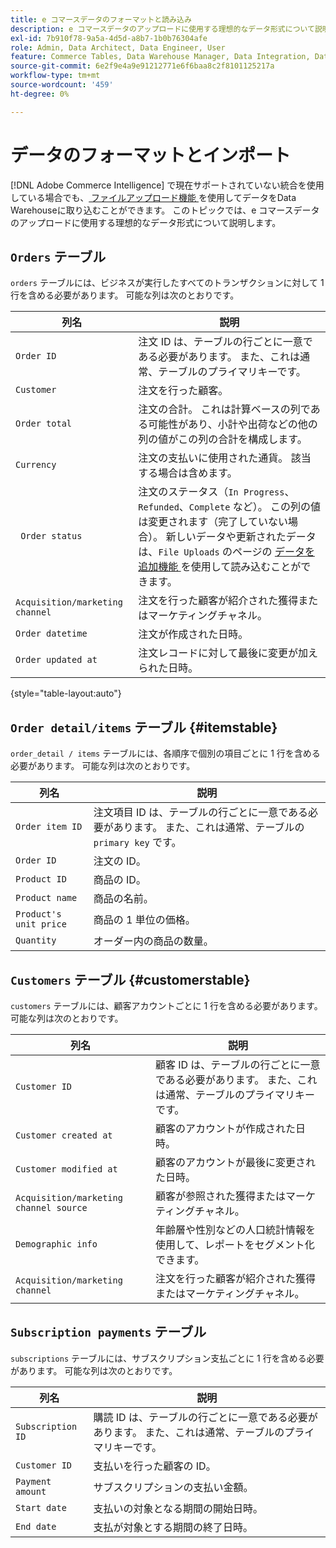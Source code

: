 ```yaml
---
title: e コマースデータのフォーマットと読み込み
description: e コマースデータのアップロードに使用する理想的なデータ形式について説明します。
exl-id: 7b910f78-9a5a-4d5d-a8b7-1b0b76304afe
role: Admin, Data Architect, Data Engineer, User
feature: Commerce Tables, Data Warehouse Manager, Data Integration, Data Import/Export
source-git-commit: 6e2f9e4a9e91212771e6f6baa8c2f8101125217a
workflow-type: tm+mt
source-wordcount: '459'
ht-degree: 0%

---
```


# データのフォーマットとインポート

[!DNL Adobe Commerce Intelligence] で現在サポートされていない統合を使用している場合でも、[ ファイルアップロード機能 ](using-file-uploader.md) を使用してデータをData Warehouseに取り込むことができます。 このトピックでは、e コマースデータのアップロードに使用する理想的なデータ形式について説明します。

## `Orders` テーブル

`orders` テーブルには、ビジネスが実行したすべてのトランザクションに対して 1 行を含める必要があります。 可能な列は次のとおりです。

| 列名 | 説明 |
|----|----|
| `Order ID` | 注文 ID は、テーブルの行ごとに一意である必要があります。 また、これは通常、テーブルのプライマリキーです。 |
| `Customer` | 注文を行った顧客。 |
| `Order total` | 注文の合計。 これは計算ベースの列である可能性があり、小計や出荷などの他の列の値がこの列の合計を構成します。 |
| `Currency` | 注文の支払いに使用された通貨。 該当する場合は含めます。 |
| ` Order status` | 注文のステータス（`In Progress`、`Refunded`、`Complete` など）。 この列の値は変更されます（完了していない場合）。 新しいデータや更新されたデータは、`File Uploads` のページの [ データを追加機能 ](../../../data-analyst/importing-data/connecting-data/using-file-uploader.md) を使用して読み込むことができます。 |
| `Acquisition/marketing channel` | 注文を行った顧客が紹介された獲得またはマーケティングチャネル。 |
| `Order datetime` | 注文が作成された日時。 |
| `Order updated at` | 注文レコードに対して最後に変更が加えられた日時。 |

{style="table-layout:auto"}

## `Order detail/items` テーブル {#itemstable}

`order_detail / items` テーブルには、各順序で個別の項目ごとに 1 行を含める必要があります。 可能な列は次のとおりです。

| 列名 | 説明 |
|----|----|
| `Order item ID` | 注文項目 ID は、テーブルの行ごとに一意である必要があります。 また、これは通常、テーブルの `primary key` です。 |
| `Order ID` | 注文の ID。 |
| `Product ID` | 商品の ID。 |
| `Product name` | 商品の名前。 |
| `Product's unit price` | 商品の 1 単位の価格。 |
| `Quantity` | オーダー内の商品の数量。 |

## `Customers` テーブル {#customerstable}

`customers` テーブルには、顧客アカウントごとに 1 行を含める必要があります。 可能な列は次のとおりです。

| 列名 | 説明 |
|----|----|
| `Customer ID` | 顧客 ID は、テーブルの行ごとに一意である必要があります。 また、これは通常、テーブルのプライマリキーです。 |
| `Customer created at` | 顧客のアカウントが作成された日時。 |
| `Customer modified at` | 顧客のアカウントが最後に変更された日時。 |
| `Acquisition/marketing channel source` | 顧客が参照された獲得またはマーケティングチャネル。 |
| `Demographic info` | 年齢層や性別などの人口統計情報を使用して、レポートをセグメント化できます。 |
| `Acquisition/marketing channel` | 注文を行った顧客が紹介された獲得またはマーケティングチャネル。 |

## `Subscription payments` テーブル

`subscriptions` テーブルには、サブスクリプション支払ごとに 1 行を含める必要があります。 可能な列は次のとおりです。

| 列名 | 説明 |
|----|----|
| `Subscription ID` | 購読 ID は、テーブルの行ごとに一意である必要があります。 また、これは通常、テーブルのプライマリキーです。 |
| `Customer ID` | 支払いを行った顧客の ID。 |
| `Payment amount` | サブスクリプションの支払い金額。 |
| `Start date` | 支払いの対象となる期間の開始日時。 |
| `End date` | 支払が対象とする期間の終了日時。 |
